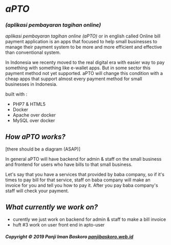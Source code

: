 # <strong><em>aPTO</em></strong>
### <strong><em>(aplikasi pembayaran tagihan online)</em></strong>

<em>aplikasi pembayaran tagihan online (aPTO)</em> or in english called Online bill payment application is an apps that focused to help small businesses to manage their payment system to be more and more efficient and effective than conventional system.

In Indonesia we recenty moved to the  real digital era with easier way to pay something with something like e-wallet apps. But in some sector this payment method not yet supported. aPTO will change this condition with a cheap apps that support almost every payment method for small businesses in Indonesia.

built with :
- PHP7 & HTML5
- Docker
- Apache over docker
- MySQL over docker

## <strong><em>How aPTO works?</em></strong>

[there should be a diagram (ASAP)]

In general aPTO will have backend for admin & staff on the small business and frontend for users who have bills to that small business.

Let's say that you have a services that provided by baba company, so if it's  times to pay bill for that service, staff on baba company will make an invoice for you and tell you how to pay it. After you pay baba company's staff will check your payment.

## <strong><em>What currently we work on?</em></strong>
 - curently we just work on backend for admin & staff to make a bill invoice
 - huft #3 work on user front end in apto-user
##### Copyright &copy; 2019 Panji Iman Baskoro [**panjibaskoro.web.id**](https://panjibaskoro.web.id/)
